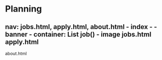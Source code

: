 # Planning

nav: jobs.html, apply.html, about.html -
index 
	- 
	- banner
		- container: List job()
		- image
jobs.html
apply.html
-
about.html